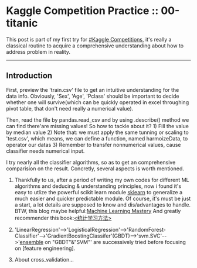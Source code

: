 # Kaggle Competition Practice :: 00-titanic

This post is part of my first try for [#Kaggle Competitions](https://www.kaggle.com/competitions), 
it's really a classical routine to acquire a comprehensive understanding about how to address problem in reality. 

---

## Introduction
First, preview the 'train.csv' file to get an intuitive understanding for the data info.
Obviously, 'Sex', 'Age', 'Pclass' should be important to decide whether one will survive(which 
can be quickly operated in excel throughing pivot table, that don't need really a numerical value).

Then, read the file by pandas.read_csv and by using .describe() method we can find there'are missing
values! So how to tackle about it? 1) Fill the value by median value 2) Note that: we must apply the 
same tunning or scaling to 'test.csv', which means, we can define a function, named harmoizeData, to 
operator our datas 3) Remember to transfer nonnumerical values, cause classifier needs numerical input.

I try nearly all the classifier algorithms, so as to get an comprehensive comparision on the 
result. Concretly, several aspects is worth mentioned.

1) Thankfully to us, after a period of writing 
my own codes for different ML algorithms and deducing & understanding principles, now i found it's easy 
to utlize the powerful scikit learn module [sklearn](http://scikit-learn.org/stable/index.html) to generalize
a much easier and quicker predictable module. Of course, it's must be just a start, a lot details are
supposed to know and dis/advantages to handle. BTW, this blog maybe helpful:[Machine Learning Mastery](http://machinelearningmastery.com/blog)   And greatly recommender this book:[<统计学习方法>](http://book.douban.com/subject/10590856/) 

2) 'LinearRegression'-->'LogisticalRegression'-->'RandomForest-
Classifier'-->'GradientBoostingClassifer'(GBDT)-->'svm.SVC'-->'[ensemble](http://www.scholarpedia.org/article/Ensemble_learning)
on "GBDT"&"SVM"' are successively tried before focusing on [feature engineering]. 

3) About cross_validation...



